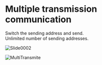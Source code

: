 # Multiple transmission communication
Switch the sending address and send.   
Unlimited number of sending addresses.   

![Slide0002](https://user-images.githubusercontent.com/6020549/132265380-c9b7398a-cdae-4e9e-9d46-ab467da7731d.jpg)

![MultiTransmite](https://user-images.githubusercontent.com/6020549/149848112-7e9cbbb9-b8c8-435a-b763-2533968a47fc.jpg)

